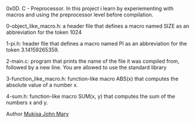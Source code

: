  0x0D. C - Preprocessor. In this project i learn by experiementing with macros
 and using the preprocessor level before compilation.

0-object_like_macro.h: a header file that defines a macro named SIZE as
an abbreviation for the token 1024

1-pi.h: header file that defines a macro named PI as an abbreviation for the
token 3.14159265359.

2-main.c:  program that prints the name of the file it was compiled from,
followed by a new line.
You are allowed to use the standard library

3-function_like_macro.h: function-like macro ABS(x) that computes the absolute
value of a number x.

4-sum.h:  function-like macro SUM(x, y) that computes the sum of the numbers x
and y.

Author
[Mukisa John Mary](https://github.com/John-Mary-M)